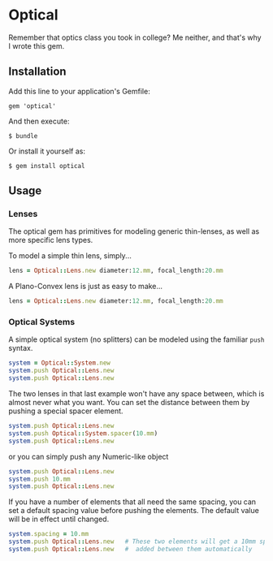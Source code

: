 # Optical

Remember that optics class you took in college? Me neither, and that's why I wrote this gem.

## Installation

Add this line to your application's Gemfile:

    gem 'optical'

And then execute:

    $ bundle

Or install it yourself as:

    $ gem install optical

## Usage

### Lenses

The optical gem has primitives for modeling generic thin-lenses, as well as more specific lens types.

To model a simple thin lens, simply...

```ruby
lens = Optical::Lens.new diameter:12.mm, focal_length:20.mm
```

A Plano-Convex lens is just as easy to make...

```ruby
lens = Optical::Lens.new diameter:12.mm, focal_length:20.mm
```

### Optical Systems

A simple optical system (no splitters) can be modeled using the familiar `push` syntax.

```ruby
system = Optical::System.new
system.push Optical::Lens.new
system.push Optical::Lens.new
```

The two lenses in that last example won't have any space between, which is almost
never what you want. You can set the distance between them by pushing a special
spacer element.

```ruby
system.push Optical::Lens.new
system.push Optical::System.spacer(10.mm)
system.push Optical::Lens.new
```

or you can simply push any Numeric-like object

```ruby
system.push Optical::Lens.new
system.push 10.mm
system.push Optical::Lens.new
```

If you have a number of elements that all need the same spacing, you can set a
default spacing value before pushing the elements. The default value will be in
effect until changed.

```ruby
system.spacing = 10.mm
system.push Optical::Lens.new	# These two elements will get a 10mm spacer
system.push Optical::Lens.new	#  added between them automatically
```
